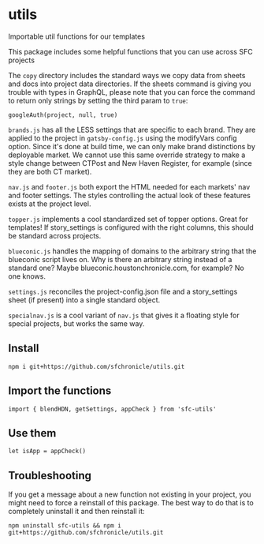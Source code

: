 # utils
Importable util functions for our templates

This package includes some helpful functions that you can use across SFC projects

The `copy` directory includes the standard ways we copy data from sheets and docs into project data directories. If the sheets command is giving you trouble with types in GraphQL, please note that you can force the command to return only strings by setting the third param to `true`: 

```
googleAuth(project, null, true)
```

`brands.js` has all the LESS settings that are specific to each brand. They are applied to the project in `gatsby-config.js` using the modifyVars config option. Since it's done at build time, we can only make brand distinctions by deployable market. We cannot use this same override strategy to make a style change between CTPost and New Haven Register, for example (since they are both CT market).

`nav.js` and `footer.js` both export the HTML needed for each markets' nav and footer settings. The styles controlling the actual look of these features exists at the project level.

`topper.js` implements a cool standardized set of topper options. Great for templates! If story_settings is configured with the right columns, this should be standard across projects.

`blueconic.js` handles the mapping of domains to the arbitrary string that the blueconic script lives on. Why is there an arbitrary string instead of a standard one? Maybe blueconic.houstonchronicle.com, for example? No one knows.

`settings.js` reconciles the project-config.json file and a story_settings sheet (if present) into a single standard object.

`specialnav.js` is a cool variant of `nav.js` that gives it a floating style for special projects, but works the same way.

## Install
```
npm i git+https://github.com/sfchronicle/utils.git
```

## Import the functions

```
import { blendHDN, getSettings, appCheck } from 'sfc-utils'
```

## Use them

```
let isApp = appCheck()
```

## Troubleshooting

If you get a message about a new function not existing in your project, you might need to force a reinstall of this package. The best way to do that is to completely uninstall it and then reinstall it:

```
npm uninstall sfc-utils && npm i git+https://github.com/sfchronicle/utils.git
```
